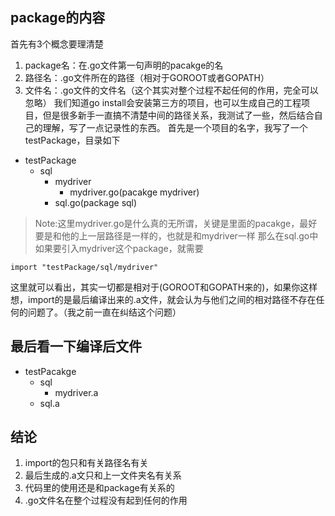 ## package的内容
首先有3个概念要理清楚
1. package名：在.go文件第一句声明的pacakge的名
2. 路径名：.go文件所在的路径（相对于GOROOT或者GOPATH）
3. 文件名：.go文件的文件名（这个其实对整个过程不起任何的作用，完全可以忽略）
我们知道go install会安装第三方的项目，也可以生成自己的工程项目，但是很多新手一直搞不清楚中间的路径关系，我测试了一些，然后结合自己的理解，写了一点记录性的东西。
首先是一个项目的名字，我写了一个testPackage，目录如下
* testPackage
  * sql
    * mydriver
      * mydriver.go(pacakge mydriver)
    * sql.go(package sql)
> Note:这里mydriver.go是什么真的无所谓，关键是里面的pacakge，最好要是和他的上一层路径是一样的，也就是和mydriver一样
那么在sql.go中如果要引入mydriver这个package，就需要

`
  import "testPackage/sql/mydriver"
`

这里就可以看出，其实一切都是相对于(GOROOT和GOPATH来的)，如果你这样想，import的是最后编译出来的.a文件，就会认为与他们之间的相对路径不存在任何的问题了。（我之前一直在纠结这个问题）
## 最后看一下编译后文件
- testPacakge
  - sql
    - mydriver.a
  - sql.a
  
## 结论
1. import的包只和有关路径名有关
2. 最后生成的.a文只和上一文件夹名有关系
3. 代码里的使用还是和package有关系的
4. .go文件名在整个过程没有起到任何的作用

